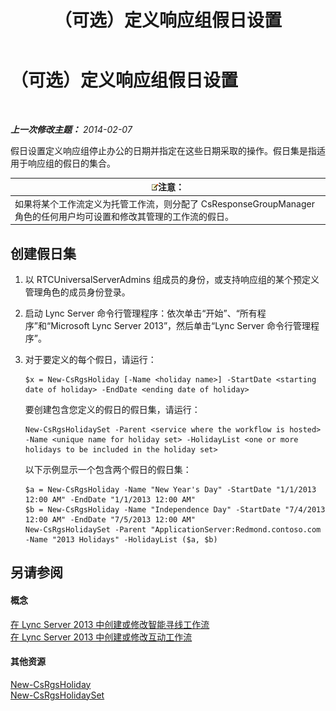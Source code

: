﻿---
title: （可选）定义响应组假日设置
TOCTitle: （可选）定义响应组假日设置
ms:assetid: 56c37b3b-6517-49b9-86b7-ae48cc349119
ms:mtpsurl: https://technet.microsoft.com/zh-cn/library/JJ688063(v=OCS.15)
ms:contentKeyID: 49888427
ms.date: 05/19/2016
mtps_version: v=OCS.15
ms.translationtype: HT
---

# （可选）定义响应组假日设置

 

_**上一次修改主题：** 2014-02-07_

假日设置定义响应组停止办公的日期并指定在这些日期采取的操作。假日集是指适用于响应组的假日的集合。

<table>
<thead>
<tr class="header">
<th><img src="images/Dn783119.note(OCS.15).gif" title="note" alt="note" />注意：</th>
</tr>
</thead>
<tbody>
<tr class="odd">
<td>如果将某个工作流定义为托管工作流，则分配了 CsResponseGroupManager 角色的任何用户均可设置和修改其管理的工作流的假日。</td>
</tr>
</tbody>
</table>


## 创建假日集

1.  以 RTCUniversalServerAdmins 组成员的身份，或支持响应组的某个预定义管理角色的成员身份登录。

2.  启动 Lync Server 命令行管理程序：依次单击“开始”、“所有程序”和“Microsoft Lync Server 2013”，然后单击“Lync Server 命令行管理程序”。

3.  对于要定义的每个假日，请运行：
    
        $x = New-CsRgsHoliday [-Name <holiday name>] -StartDate <starting date of holiday> -EndDate <ending date of holiday>
    
    要创建包含您定义的假日的假日集，请运行：
    
        New-CsRgsHolidaySet -Parent <service where the workflow is hosted> -Name <unique name for holiday set> -HolidayList <one or more holidays to be included in the holiday set>
    
    以下示例显示一个包含两个假日的假日集：
    
        $a = New-CsRgsHoliday -Name "New Year's Day" -StartDate "1/1/2013 12:00 AM" -EndDate "1/1/2013 12:00 AM" 
        $b = New-CsRgsHoliday -Name "Independence Day" -StartDate "7/4/2013 12:00 AM" -EndDate "7/5/2013 12:00 AM" 
        New-CsRgsHolidaySet -Parent "ApplicationServer:Redmond.contoso.com -Name "2013 Holidays" -HolidayList ($a, $b)

## 另请参阅

#### 概念

[在 Lync Server 2013 中创建或修改智能寻线工作流](lync-server-2013-create-or-modify-a-hunt-group-workflow.md)  
[在 Lync Server 2013 中创建或修改互动工作流](lync-server-2013-create-or-modify-an-interactive-workflow.md)  

#### 其他资源

[New-CsRgsHoliday](new-csrgsholiday.md)  
[New-CsRgsHolidaySet](new-csrgsholidayset.md)

